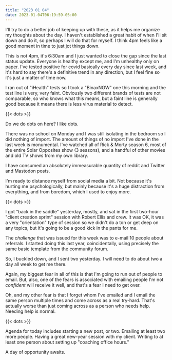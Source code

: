```yaml
---
title: "2023 01 04"
date: 2023-01-04T06:19:59-05:00
---
```


I'll try to do a better job of keeping up with these, as it helps me organize my
thoughts about the day. I haven't established a great habit of when I'll sit
down and do it, so perhaps I will do that for myself. I think 4pm feels like a
good moment in time to just jot things down.

This is not 4pm, it's 6:30am and I just wanted to close the gap since the last
status update. Everyone is healthy except me, and I'm unhealthy only on
paper. I've tested positive for covid basically every day since last week, and
it's hard to say there's a definitive trend in any direction, but I feel fine so
it's just a matter of time now.

I ran out of "iHealth" tests so I took a "BinaxNOW" one this morning and the
test line is very, very faint. Obviously two different brands of tests are not
comparable, so who knows what this means, but a faint line is generally good
because it means there is less virus material to detect.

{{< dots >}}

Do we do dots on here? I like dots.

There was no school on Monday and I was still isolating in the bedroom so I did
nothing of import. The amount of things of no import I've done in the last week
is monumental. I've watched all of Rick & Morty season 6, most of the entire
Solar Opposites show (3 seasons), and a handful of other movies and old TV shows
from my own library.

I have consumed an absolutely immeasurable quantity of reddit and Twitter and
Mastodon posts.

I'm ready to distance myself from social media a bit. Not because it's hurting
me psychologically, but mainly because it's a huge distraction from everything,
and from boredom, which I used to enjoy more.

{{< dots >}}

I got "back in the saddle" yesterday, mostly, and sat in the first two-hour
"client creation sprint" session with Robert Ellis and crew. It was OK, it was a
very "orientation" type of session so we didn't do a ton or get deep on any
topics, but it's going to be a good kick in the pants for me.

The *challenge* that was issued for this week was to e-mail 10 people about
referrals. I started doing this last year, coincidentally, using precisely the
same basic template from the community forum.

So, I buckled down, and I sent two yesterday. I will need to do about two a day
all week to get me there.

Again, my biggest fear in all of this is that I'm going to run out of people to
email. But, also, one of the fears is associated with emailing people I'm not
*confident* will receive it well, and that's a fear I need to get over.

Oh, and my other fear is that I forget whom I've emailed and I email the same
person multiple times and come across as a real try-hard. That's actually worse
than just coming across as a person who needs help. Needing help is normal.

{{< dots >}}

Agenda for today includes starting a new post, or two. Emailing at least two
more people. Having a great new-year session with my client. Writing to at least
one person about setting up "coaching office hours."

A day of opportunity awaits.
